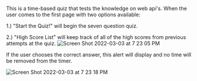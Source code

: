 This is a time-based quiz that tests the knowledge on web api's.
When the user comes to the first page with two options available:





  1.) "Start the Quiz!" will begin the seven question quiz.
  
  
  
  
  
  2.) "High Score List" will keep track of all of the high scores from previous attempts at the quiz.
  ![Screen Shot 2022-03-03 at 7 23 05 PM](https://user-images.githubusercontent.com/93229460/156676152-3a907ace-d09f-44f8-bdd1-721b0510ebd4.png)


If the user chooses the correct answer, this alert will display and no time will be removed from the timer.


![Screen Shot 2022-03-03 at 7 23 18 PM](https://user-images.githubusercontent.com/93229460/156676271-81f80337-e4b0-4f7b-9683-7559f92aa5ec.png)

